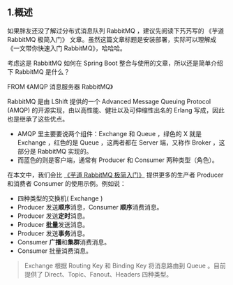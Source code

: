 ## 1.概述



如果胖友还没了解过分布式消息队列 RabbitMQ ，建议先阅读下艿艿写的 《芋道 RabbitMQ 极简入门》 文章。虽然这篇文章标题是安装部署，实际可以理解成《一文带你快速入门 RabbitMQ》，哈哈哈。

考虑这是 RabbitMQ 如何在 Spring Boot 整合与使用的文章，所以还是简单介绍下 RabbitMQ 是什么？

FROM 《AMQP 消息服务器 RabbitMQ》

RabbitMQ 是由 LShift 提供的一个 Advanced Message Queuing Protocol (AMQP) 的开源实现，由以高性能、健壮以及可伸缩性出名的 Erlang 写成，因此也是继承了这些优点。

- AMQP 里主要要说两个组件：Exchange 和 Queue ，绿色的 X 就是 Exchange ，红色的是 Queue ，这两者都在 Server 端，又称作 Broker ，这部分是 RabbitMQ 实现的。
- 而蓝色的则是客户端，通常有 Producer 和 Consumer 两种类型（角色）。

在本文中，我们会比 [《芋道 RabbitMQ 极简入门》](http://www.iocoder.cn/RabbitMQ/install/?self) 提供更多的生产者 Producer 和消费者 Consumer 的使用示例。例如说：

- 四种类型的交换机( Exchange )
- Producer 发送**顺序**消息，Consumer **顺序**消费消息。
- Producer 发送**定时**消息。
- Producer **批量**发送消息。
- Producer 发送**事务**消息。
- Consumer **广播**和**集群**消费消息。
- Consumer 批量消费消息。

> Exchange 根据 Routing Key 和 Binding Key 将消息路由到 Queue 。目前提供了 Direct、Topic、Fanout、Headers 四种类型。

















